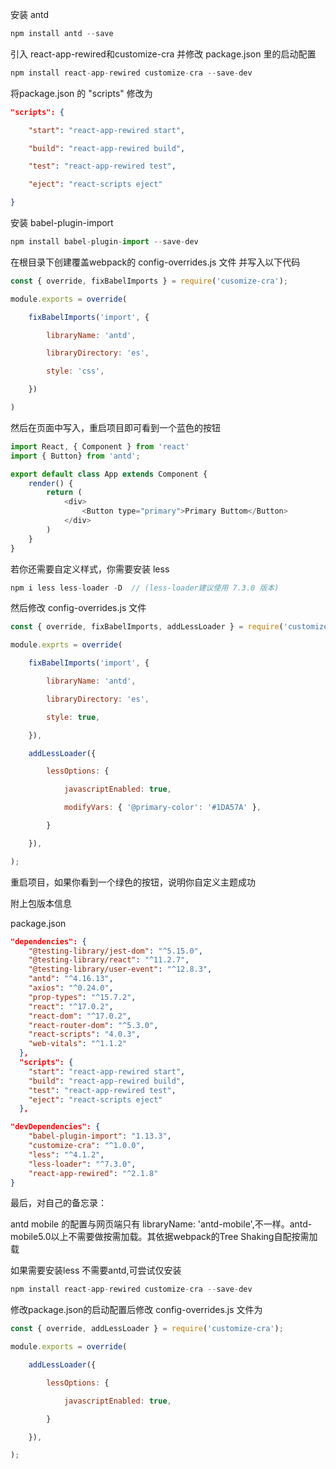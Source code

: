 安装 antd

```javascript
npm install antd --save
```

引入 react-app-rewired和customize-cra 并修改 package.json 里的启动配置

```javascript
npm install react-app-rewired customize-cra --save-dev
```

将package.json 的 "scripts" 修改为

```json
"scripts": {

    "start": "react-app-rewired start",

    "build": "react-app-rewired build",

    "test": "react-app-rewired test",

    "eject": "react-scripts eject"

}
```

安装 babel-plugin-import

```javascript
npm install babel-plugin-import --save-dev
```

在根目录下创建覆盖webpack的 config-overrides.js 文件 并写入以下代码

```javascript
const { override, fixBabelImports } = require('cusomize-cra');

module.exports = override(

    fixBabelImports('import', {

        libraryName: 'antd',

        libraryDirectory: 'es',

        style: 'css',

    })

)
```

然后在页面中写入，重启项目即可看到一个蓝色的按钮

```javascript
import React, { Component } from 'react'
import { Button} from 'antd';

export default class App extends Component {
    render() {
        return (
            <div>
                <Button type="primary">Primary Buttom</Button>
            </div>
        )
    }
}
```

若你还需要自定义样式，你需要安装 less

```javascript
npm i less less-loader -D  // (less-loader建议使用 7.3.0 版本)
```

然后修改 config-overrides.js 文件

```javascript
const { override, fixBabelImports, addLessLoader } = require('customize-cra');

module.exprts = override(

    fixBabelImports('import', {

        libraryName: 'antd',

        libraryDirectory: 'es',

        style: true,

    }),

    addLessLoader({

        lessOptions: {

            javascriptEnabled: true,

            modifyVars: { '@primary-color': '#1DA57A' },

        }

    }),

);
```

重启项目，如果你看到一个绿色的按钮，说明你自定义主题成功

附上包版本信息

package.json

```json
"dependencies": {
    "@testing-library/jest-dom": "^5.15.0",
    "@testing-library/react": "^11.2.7",
    "@testing-library/user-event": "^12.8.3",
    "antd": "^4.16.13",
    "axios": "^0.24.0",
    "prop-types": "^15.7.2",
    "react": "^17.0.2",
    "react-dom": "^17.0.2",
    "react-router-dom": "^5.3.0",
    "react-scripts": "4.0.3",
    "web-vitals": "^1.1.2"
  },
  "scripts": {
    "start": "react-app-rewired start",
    "build": "react-app-rewired build",
    "test": "react-app-rewired test",
    "eject": "react-scripts eject"
  },
```

```json
"devDependencies": {
    "babel-plugin-import": "1.13.3",
    "customize-cra": "^1.0.0",
    "less": "^4.1.2",
    "less-loader": "^7.3.0",
    "react-app-rewired": "^2.1.8"
}
```

最后，对自己的备忘录：

antd mobile 的配置与网页端只有 libraryName: 'antd-mobile',不一样。antd-mobile5.0以上不需要做按需加载。其依据webpack的Tree Shaking自配按需加载

如果需要安装less 不需要antd,可尝试仅安装

```javascript
npm install react-app-rewired customize-cra --save-dev
```

修改package.json的启动配置后修改 config-overrides.js 文件为

```javascript
const { override, addLessLoader } = require('customize-cra');

module.exports = override(

    addLessLoader({

        lessOptions: {

            javascriptEnabled: true,

        }

    }),

);
```
